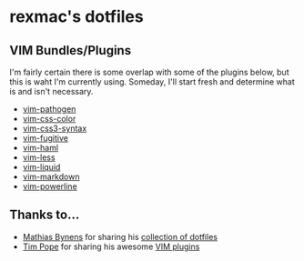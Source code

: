 # rexmac's dotfiles

## VIM Bundles/Plugins

I'm fairly certain there is some overlap with some of the plugins below, but this is waht I'm currently using. Someday, I'll start fresh and determine what is and isn't necessary.

* [vim-pathogen](http://github.com/tpope/vim-pathogen)
* [vim-css-color](http://github.com/skammer/vim-css-color)
* [vim-css3-syntax](http://github.com/hail2u/vim-css3-syntax)
* [vim-fugitive](http://github.com/tpope/vim-fugitive)
* [vim-haml](http://github.com/tpope/vim-haml)
* [vim-less](http://github.com/groenewege/vim-less)
* [vim-liquid](http://github.com/tpope/vim-liquid)
* [vim-markdown](http://github.com/tpope/vim-markdown)
* [vim-powerline](http://github.com/Lokaltog/vim-powerline)

## Thanks to...

* [Mathias Bynens](http://mathiasbynens.be/) for sharing his [collection of dotfiles](http://github.com/mathiasbynens/dotfiles)
* [Tim Pope](http://tpo.pe/) for sharing his awesome [VIM plugins](http://github.com/tpope)
